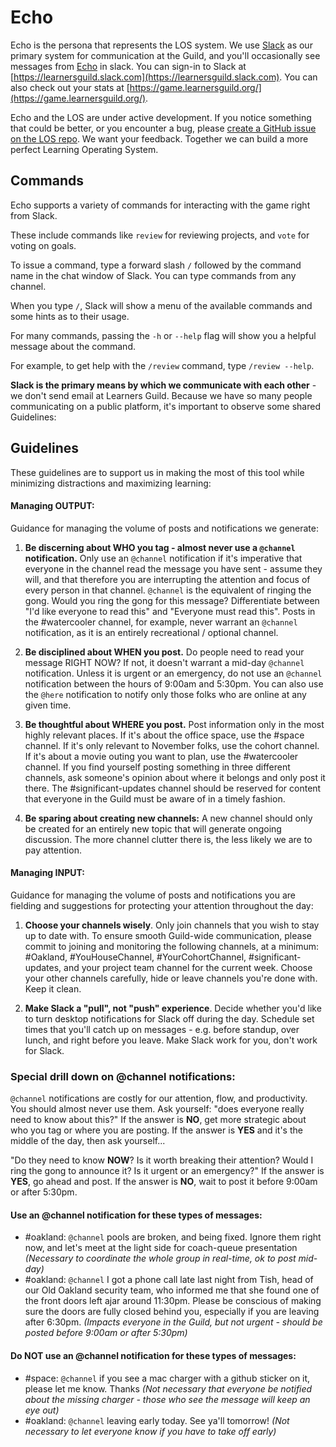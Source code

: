 # Echo

Echo is the persona that represents the LOS system. We use [Slack](https://learnersguild.slack.com/) as our primary system for communication at the Guild, and you'll occasionally see messages from [Echo](https://learnersguild.slack.com/messages/@echo/) in slack. You can sign-in to Slack at [https://learnersguild.slack.com](https://learnersguild.slack.com). You can also check out your stats at [https://game.learnersguild.org/](https://game.learnersguild.org/).

Echo and the LOS are under active development. If you notice something that could be better, or you encounter a bug, please [create a GitHub issue on the LOS repo](https://github.com/LearnersGuild/los/issues/new). We want your feedback. Together we can build a more perfect Learning Operating System.

## Commands

Echo supports a variety of commands for interacting with the game right from Slack.

These include commands like `review` for reviewing projects, and `vote` for voting on goals.

To issue a command, type a forward slash `/` followed by the command name in the chat window of Slack. You can type commands from any channel.

When you type `/`, Slack will show a menu of the available commands and some hints as to their usage.

For many commands, passing the `-h` or `--help` flag will show you a helpful message about the command.

For example, to get help with the `/review` command, type `/review --help`.

**Slack is the primary means by which we communicate with each other** - we don't send email at Learners Guild. Because we have so many people communicating on a public platform, it's important to observe some shared Guidelines:

## Guidelines

These guidelines are to support us in making the most of this tool while minimizing distractions and maximizing learning:

#### Managing **OUTPUT**:

Guidance for managing the volume of posts and notifications we generate:

1. **Be discerning about WHO you tag - almost never use a `@channel` notification.** Only use an `@channel` notification if it's imperative that everyone in the channel read the message you have sent - assume they will, and that therefore you are interrupting the attention and focus of every person in that channel. `@channel` is the equivalent of ringing the gong. Would you ring the gong for this message? Differentiate between "I'd like everyone to read this" and "Everyone must read this". Posts in the \#watercooler channel, for example, never warrant an `@channel` notification, as it is an entirely recreational / optional channel.

2. **Be disciplined about WHEN you post.** Do people need to read your message RIGHT NOW? If not, it doesn't warrant a mid-day `@channel` notification. Unless it is urgent or an emergency, do not use an `@channel` notification between the hours of 9:00am and 5:30pm. You can also use the `@here` notification to notify only those folks who are online at any given time.

3. **Be thoughtful about WHERE you post.** Post information only in the most highly relevant places. If it's about the office space, use the \#space channel. If it's only relevant to November folks, use the cohort channel. If it's about a movie outing you want to plan, use the \#watercooler channel. If you find yourself posting something in three different channels, ask someone's opinion about where it belongs and only post it there. The \#significant-updates channel should be reserved for content that everyone in the Guild must be aware of in a timely fashion.

4. **Be sparing about creating new channels:** A new channel should only be created for an entirely new topic that will generate ongoing discussion. The more channel clutter there is, the less likely we are to pay attention.

#### Managing **INPUT**:

Guidance for managing the volume of posts and notifications you are fielding and suggestions for protecting your attention throughout the day:

1. **Choose your channels wisely**. Only join channels that you wish to stay up to date with. To ensure smooth Guild-wide communication, please commit to joining and monitoring the following channels, at a minimum: \#Oakland, \#YouHouseChannel, \#YourCohortChannel, \#significant-updates, and your project team channel for the current week. Choose your other channels carefully, hide or leave channels you're done with. Keep it clean.

2. **Make Slack a "pull", not "push" experience**. Decide whether you'd like to turn desktop notifications for Slack off during the day. Schedule set times that you'll catch up on messages - e.g. before standup, over lunch, and right before you leave. Make Slack work for you, don't work for Slack.

### Special drill down on @channel notifications:

`@channel` notifications are costly for our attention, flow, and productivity. You should almost never use them. Ask yourself: "does everyone really need to know about this?" If the answer is **NO**, get more strategic about who you tag or where you are posting. If the answer is **YES** and it's the middle of the day, then ask yourself...

"Do they need to know **NOW**? Is it worth breaking their attention? Would I ring the gong to announce it? Is it urgent or an emergency?" If the answer is **YES**, go ahead and post. If the answer is **NO**, wait to post it before 9:00am or after 5:30pm.

#### **Use an @channel notification for these types of messages**:

* \#oakland: `@channel` pools are broken, and being fixed. Ignore them right now, and let's meet at the light side for coach-queue presentation _\(Necessary to coordinate the whole group in real-time, ok to post mid-day\)_
* \#oakland: `@channel` I got a phone call late last night from Tish, head of our Old Oakland security team, who informed me that she found one of the front doors left ajar around 11:30pm. Please be conscious of making sure the doors are fully closed behind you, especially if you are leaving after 6:30pm. _\(Impacts everyone in the Guild, but not urgent - should be posted before 9:00am or after 5:30pm\)_

#### **Do NOT use an @channel notification for these types of messages**:

* \#space: `@channel` if you see a mac charger with a github sticker on it, please let me know. Thanks _\(Not necessary that everyone be notified about the missing charger - those who see the message will keep an eye out\)_
* \#oakland: `@channel` leaving early today. See ya'll tomorrow! _\(Not necessary to let everyone know if you have to take off early\)_
